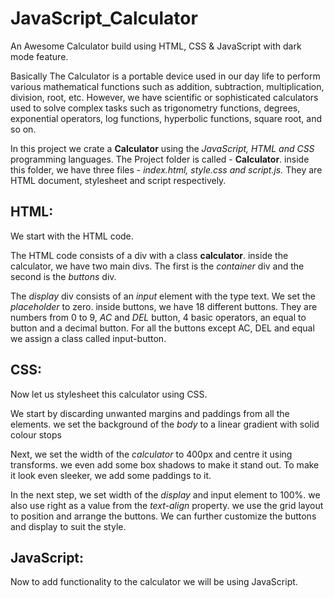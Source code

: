 # JavaScript_Calculator
An Awesome Calculator build using HTML, CSS &amp; JavaScript with  dark mode feature.

Basically The Calculator is a portable device used in our day life to perform various mathematical functions such as addition, subtraction, multiplication, division, root, etc. However, we have scientific or sophisticated calculators used to solve complex tasks such as trigonometry functions, degrees, exponential operators, log functions, hyperbolic functions, square root, and so on. 

In this project we crate a **Calculator** using the *JavaScript, HTML and CSS* programming languages. The Project folder is called - **Calculator**. inside this folder, we have three files - *index.html, style.css and script.js.* They are HTML document, stylesheet and script respectively.

## HTML:
We start with the HTML code.

The HTML code consists of a div with a class **calculator**. inside the calculator, we have two main divs. The first is the *container* div and the second is the *buttons* div.

The *display* div consists of an *input* element with the type text. We set the *placeholder* to zero. inside buttons, we have 18 different buttons. They are numbers from 0 to 9, *AC* and *DEL* button, 4 basic operators, an equal to button and a decimal button. For all the buttons except AC, DEL and equal we assign a class called input-button.

## CSS:
Now let us stylesheet this calculator using CSS.

We start by discarding unwanted margins and paddings from all the elements. we set the background of the *body* to a linear gradient with solid colour stops

Next, we set the width of the *calculator* to 400px and centre it using transforms. we even add some box shadows to make it stand out. To make it look even sleeker, we add some paddings to it.

In the next step, we set width of the *display* and input element to 100%. we also use right as a value from the *text-align* property. we use the grid layout to position and arrange the buttons. We can further customize the buttons and display to suit the style.

## JavaScript:
Now to add functionality to the calculator we will be using JavaScript.
